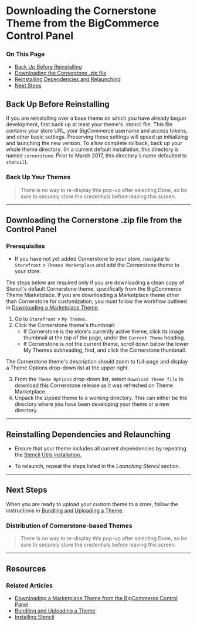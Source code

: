 <h1>Downloading the Cornerstone Theme from the BigCommerce Control Panel</h1>
<div class="otp" id="no-index">
	<h3> On This Page </h3>
	<ul>
    <li><a href="#downloading_backup-before-reinstalling">Back Up Before Reinstalling</a></li>
    <li><a href="#downloading_downloading-cornerstone-zip">Downloading the Cornerstone .zip file</a></li>
    <li><a href="#downloading_reinstalling-dependencies">Reinstalling Dependencies and Relaunching</a></li>
    <li><a href="#downloading_next-steps">Next Steps</a></li>
	</ul>
</div>

<a href='#downloading_backup-before-reinstalling"' aria-hidden='true' class='block-anchor'  id='downloading_backup-before-reinstalling"'><i aria-hidden='true' class='linkify icon'></i></a>

## Back Up Before Reinstalling
If you are reinstalling over a base theme on which you have already begun development, first back up at least your theme's .stencil file. This file contains your store URL, your BigCommerce username and access tokens, and other basic settings. Preserving those settings will speed up initializing and launching the new version. To allow complete rollback, back up your whole theme directory. (In a current default installation, this directory is named `cornerstone`. Prior to March 2017, this directory's name defaulted to `stencil`).

<div class="HubBlock--callout">
<div class="CalloutBlock--error">
<div class="HubBlock-content">
    
<!-- theme: error -->

### Back Up Your Themes
> There is no way to re-display this pop-up after selecting Done, so be sure to securely store the credentials before leaving this screen.

</div>
</div>
</div>

---

<a href='##downloading_downloading-cornerstone-zip' aria-hidden='true' class='block-anchor'  id='#downloading_downloading-cornerstone-zip'><i aria-hidden='true' class='linkify icon'></i></a>

## Downloading the Cornerstone .zip file from the Control Panel

### Prerequisites
* If you have not yet added Cornerstone to your store, navigate to `Storefront` > `Themes Marketplace` and add the Cornerstone theme to your store.

The steps below are required only if you are downloading a clean copy of Stencil's default Cornerstone theme, specifically from the BigCommerce Theme Marketplace. If you are downloading a Marketplace theme other than Cornerstone for customization, you must follow the workflow outlined in [Downloading a Marketplace Theme](https://developer.bigcommerce.com/stencil-docs/getting-started/advanced-installation-options/downloading-a-marketplace-theme).


1. Go to `Storefront` > `My Themes`.
2. Click the Cornerstone theme's thumbnail:
	* If Cornerstone is the store's currently active theme, click its image thumbnail at the top of the page, under the `Current Theme` heading.
	* If Cornerstone is _not_ the current theme, scroll down below the lower My Themes subheading, find, and click the Cornerstone thumbnail.

The Cornerstone theme's description should zoom to full-page and display a Theme Options drop-down list at the upper right.

3. From the `Theme Options` drop-down list, select `Download theme file` to download this Cornerstone release as it was refreshed on Theme Marketplace. 
4. Unpack the zipped theme to a working directory. This can either be the directory where you have been developing your theme or a new directory.

---

<a href='##downloading_reinstalling-dependencies' aria-hidden='true' class='block-anchor'  id='#downloading_reinstalling-dependencies'><i aria-hidden='true' class='linkify icon'></i></a>

## Reinstalling Dependencies and Relaunching

* Ensure that your theme includes all current dependencies by repeating the [Stencil Utils installation.](https://developer.bigcommerce.com/stencil-docs/getting-started/installing-stencil#installing_installing-stencils-js-utilities) 

* To relaunch, repeat the steps listed in the _Launching Stencil_ section.


---

<a href='##downloading_next-steps' aria-hidden='true' class='block-anchor'  id='#downloading_next-steps'><i aria-hidden='true' class='linkify icon'></i></a>

## Next Steps

When you are ready to upload your custom theme to a store, follow the instructions in [Bundling and Uploading a Theme](https://developer.bigcommerce.com/stencil-docs/prepare-and-upload-a-theme/bundling-and-uploading).

<div class="HubBlock--callout">
<div class="CalloutBlock--error">
<div class="HubBlock-content">
    
<!-- theme: error -->

### Distribution of Cornerstone-based Themes
> There is no way to re-display this pop-up after selecting Done, so be sure to securely store the credentials before leaving this screen.

</div>
</div>
</div>

---

## Resources
### Related Articles
* [Downloading a Marketplace Theme from the BigCommerce Control Panel](https://developer.bigcommerce.com/stencil-docs/getting-started/advanced-installation-options/downloading-a-marketplace-theme)
* [Bundling and Uploading a Theme
](https://developer.bigcommerce.com/stencil-docs/prepare-and-upload-a-theme/bundling-and-uploading)
* [Installing Stencil](https://developer.bigcommerce.com/stencil-docs/getting-started/installing-stencil)

